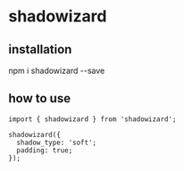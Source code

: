 # shadowizard

## installation
npm i shadowizard --save


## how to use
```
import { shadowizard } from 'shadowizard';

shadowizard({
  shadow_type: 'soft';
  padding: true;
});
```



